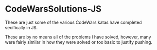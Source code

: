 # CodeWarsSolutions-JS

These are just some of the various CodeWars katas have completed secifically in JS.

These are by no means all of the problems I have solved, however, many were fairly similar in how they were solved or too basic to justify pushing.
